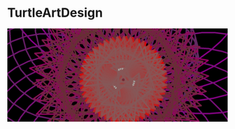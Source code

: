 # TurtleArtDesign
<img src="https://github.com/mariela6870/TurtleArtDesign/blob/master/screenshot.png"></img>

